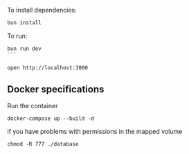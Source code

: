 To install dependencies:

```sh
bun install
```

To run:

````sh
bun run dev
```

open http://localhost:3000
````

## Docker specifications

Run the container

`docker-compose up --build -d`

if you have problems with permissions in the mapped volume

`chmod -R 777 ./database`
